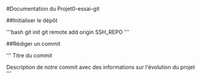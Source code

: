 #Documentation du Projet0-essai-git

##Initialiser le dépôt

'''bash
git init
git remote add origin SSH_REPO
'''

##Rédiger un commit

'''
Titre du commit

Description de notre commit avec des informations sur l'évolution du projet
'''
